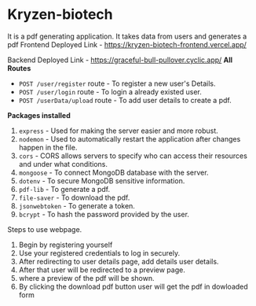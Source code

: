# Kryzen-biotech
It is a pdf generating application. It takes data from users and generates a pdf
Frontend Deployed Link - https://kryzen-biotech-frontend.vercel.app/

Backend Deployed Link - https://graceful-bull-pullover.cyclic.app/
**All Routes**

- `POST /user/register` route - To register a new user's Details.
- `POST /user/login` route - To login a already existed user.
- `POST /userData/upload` route - To add user details to create a pdf.

**Packages installed**

1. `express` - Used for making the server easier and more robust.
2. `nodemon` - Used to automatically restart the application after changes happen in the file.
3. `cors` - CORS allows servers to specify who can access their resources and under what conditions.
4. `mongoose` - To connect MongoDB database with the server.
5. `dotenv` - To secure MongoDB sensitive information.
6. `pdf-lib` - To generate a pdf.
7. `file-saver` - To download the pdf.
8. `jsonwebtoken` - To generate a token.
9. `bcrypt` - To hash the password provided by the user.

Steps to use webpage.
   1. Begin by registering yourself
   2. Use your registered credentials to log in securely.
   3. After redirecting to user details page, add details user details.
   4. After that user will be redirected to a preview page.
   5. where a preview of the pdf will be shown.
   6. By clicking the download pdf button user will get the pdf in dowloaded form


